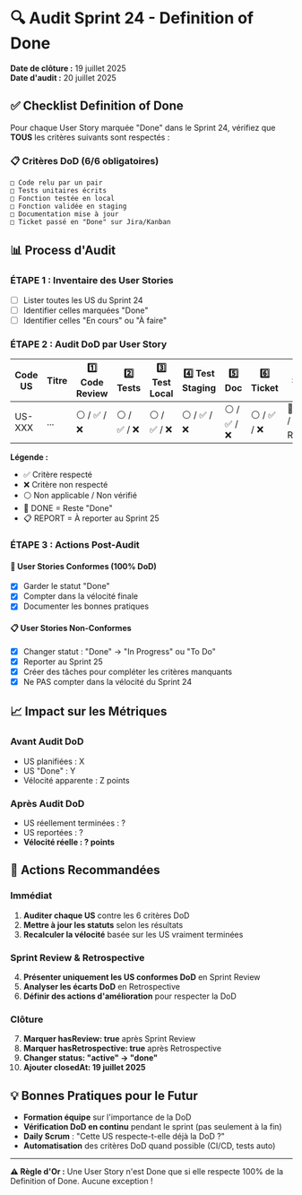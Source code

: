 # 🔍 Audit Sprint 24 - Definition of Done

**Date de clôture :** 19 juillet 2025  
**Date d'audit :** 20 juillet 2025

## ✅ Checklist Definition of Done

Pour chaque User Story marquée "Done" dans le Sprint 24, vérifiez que **TOUS** les critères suivants sont respectés :

### 📋 Critères DoD (6/6 obligatoires)

```
□ Code relu par un pair
□ Tests unitaires écrits
□ Fonction testée en local
□ Fonction validée en staging
□ Documentation mise à jour
□ Ticket passé en "Done" sur Jira/Kanban
```

## 📊 Process d'Audit

### ÉTAPE 1 : Inventaire des User Stories

- [ ] Lister toutes les US du Sprint 24
- [ ] Identifier celles marquées "Done"
- [ ] Identifier celles "En cours" ou "À faire"

### ÉTAPE 2 : Audit DoD par User Story

| Code US | Titre | 1️⃣ Code Review | 2️⃣ Tests     | 3️⃣ Test Local | 4️⃣ Test Staging | 5️⃣ Doc       | 6️⃣ Ticket    | ✅ Statut Final     |
| ------- | ----- | -------------- | ------------ | ------------- | --------------- | ------------ | ------------ | ------------------- |
| US-XXX  | ...   | ⚪ / ✅ / ❌   | ⚪ / ✅ / ❌ | ⚪ / ✅ / ❌  | ⚪ / ✅ / ❌    | ⚪ / ✅ / ❌ | ⚪ / ✅ / ❌ | 🔄 DONE / 📋 REPORT |

**Légende :**

- ✅ Critère respecté
- ❌ Critère non respecté
- ⚪ Non applicable / Non vérifié
- 🔄 DONE = Reste "Done"
- 📋 REPORT = À reporter au Sprint 25

### ÉTAPE 3 : Actions Post-Audit

#### 🎯 User Stories Conformes (100% DoD)

- [x] Garder le statut "Done"
- [x] Compter dans la vélocité finale
- [x] Documenter les bonnes pratiques

#### 📋 User Stories Non-Conformes

- [x] Changer statut : "Done" → "In Progress" ou "To Do"
- [x] Reporter au Sprint 25
- [x] Créer des tâches pour compléter les critères manquants
- [x] Ne PAS compter dans la vélocité du Sprint 24

## 📈 Impact sur les Métriques

### Avant Audit DoD

- US planifiées : X
- US "Done" : Y
- Vélocité apparente : Z points

### Après Audit DoD

- US réellement terminées : ?
- US reportées : ?
- **Vélocité réelle : ? points**

## 🔄 Actions Recommandées

### Immédiat

1. **Auditer chaque US** contre les 6 critères DoD
2. **Mettre à jour les statuts** selon les résultats
3. **Recalculer la vélocité** basée sur les US vraiment terminées

### Sprint Review & Retrospective

4. **Présenter uniquement les US conformes DoD** en Sprint Review
5. **Analyser les écarts DoD** en Retrospective
6. **Définir des actions d'amélioration** pour respecter la DoD

### Clôture

7. **Marquer hasReview: true** après Sprint Review
8. **Marquer hasRetrospective: true** après Retrospective
9. **Changer status: "active" → "done"**
10. **Ajouter closedAt: 19 juillet 2025**

## 💡 Bonnes Pratiques pour le Futur

- **Formation équipe** sur l'importance de la DoD
- **Vérification DoD en continu** pendant le sprint (pas seulement à la fin)
- **Daily Scrum** : "Cette US respecte-t-elle déjà la DoD ?"
- **Automatisation** des critères DoD quand possible (CI/CD, tests auto)

---

**⚠️ Règle d'Or :** Une User Story n'est Done que si elle respecte 100% de la Definition of Done. Aucune exception !
